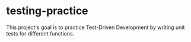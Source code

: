 # testing-practice

This project's goal is to practice Test-Driven Development by writing unit tests for different functions.
